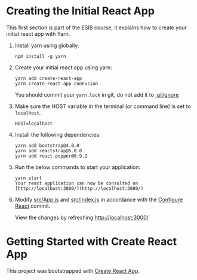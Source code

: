 
# Creating the Initial React App

This first section is part of the ESIB course, it explains how to create your initial react app with Yarn.

1. Install yarn using globally:

    ```[bash]
    npm install -g yarn
    ```

2. Create your initial react app using yarn:

    ```[bash]
    yarn add create-react-app
    yarn create-react-app conFusion
    ```

    You should commit your ```yarn.lock``` in git, do not add it to [.gitignore](.gitignore)

3. Make sure the HOST variable in the terminal (or command line) is set to ```localhost```.

    ```[bash]
    HOST=localhost
    ```

4. Install the following dependencies:

    ```[bash]
    yarn add bootstrap@4.0.0
    yarn add reactstrap@5.0.0
    yarn add react-popper@0.9.2
    ```

4. Run the below commands to start your application:

    ```[bash]
    yarn start
    Your react application can now be consulted on [http://localhost:3000/](http://localhost:3000/)

5. Modify [src/App.js](https://github.com/JBakouny/React/commit/6c8c6a9316068be38928b31de1580194f98cf8fd#diff-3d74dddefb6e35fbffe3c76ec0712d5c416352d9449e2fcc8210a9dee57dff67) and [src/index.js](https://github.com/JBakouny/React/commit/6c8c6a9316068be38928b31de1580194f98cf8fd#diff-bfe9874d239014961b1ae4e89875a6155667db834a410aaaa2ebe3cf89820556) in accordance with the [Configure React](https://github.com/JBakouny/React/commit/6c8c6a9316068be38928b31de1580194f98cf8fd) commit.

    View the changes by refreshing [http://localhost:3000/](http://localhost:3000/)


# Getting Started with Create React App

This project was bootstrapped with [Create React App](https://github.com/facebook/create-react-app).
